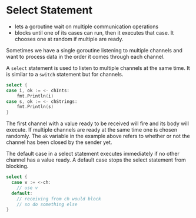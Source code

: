 # Select Statement

- lets a goroutine wait on multiple communication operations
- blocks until one of its cases can run, then it executes that case. It chooses one at random if multiple are ready.

Sometimes we have a single goroutine listening to multiple channels and want to process data in the order it comes through each channel.

A `select` statement is used to listen to multiple channels at the same time. It is similar to a `switch` statement but for channels.

```go
select {
case i, ok := <- chInts:
    fmt.Println(i)
case s, ok := <- chStrings:
    fmt.Println(s)
}
```

The first channel with a value ready to be received will fire and its body will execute. If multiple channels are ready at the same time one is chosen randomly. The `ok` variable in the example above refers to whether or not the channel has been closed by the sender yet.

The default case in a select statement executes immediately if no other channel has a value ready. A default case stops the select statement from blocking.

```go
select {
  case v := <-ch:
    // use v
  default:
    // receiving from ch would block
    // so do something else
}
```
